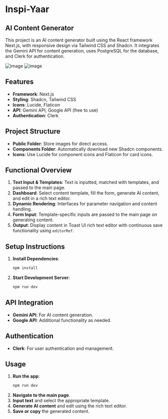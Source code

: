 
# Inspi-Yaar
## AI Content Generator

This project is an AI content generator built using the React framework Next.js, with responsive design via Tailwind CSS and Shadcn. It integrates the Gemini API for content generation, uses PostgreSQL for the database, and Clerk for authentication.

![image](https://github.com/user-attachments/assets/c82c5f5c-2ccf-4c7f-9b8f-9f05eddcd5b8)
![image](https://github.com/user-attachments/assets/6d7c9e59-b4ad-4896-8fc4-bf27d6b3c963)


## Features

- **Framework**: Next.js
- **Styling**: Shadcn, Tailwind CSS
- **Icons**: Lucide, Flaticon
- **API**: Gemini API, Google API (free to use)
- **Authentication**: Clerk

## Project Structure

- **Public Folder**: Store images for direct access.
- **Components Folder**: Automatically download new Shadcn components.
- **Icons**: Use Lucide for component icons and Flaticon for card icons.

## Functional Overview

1. **Text Input & Templates**: Text is inputted, matched with templates, and passed to the main page.
2. **Dashboard**: Select content template, fill the form, generate AI content, and edit in a rich text editor.
3. **Dynamic Rendering**: Interfaces for parameter navigation and content handling.
4. **Form Input**: Template-specific inputs are passed to the main page on generating content.
5. **Output**: Display content in Toast UI rich text editor with continuous save functionality using `editorRef`.

## Setup Instructions

1. **Install Dependencies**:
    ```sh
    npm install
    ```

2. **Start Development Server**:
    ```sh
    npm run dev
    ```

## API Integration

- **Gemini API**: For AI content generation.
- **Google API**: Additional functionality as needed.

## Authentication

- **Clerk**: For user authentication and management.

## Usage

1. **Run the app**:
    ```sh
    npm run dev
    ```
2. **Navigate to the main page**.
3. **Input text** and select the appropriate template.
4. **Generate AI content** and edit using the rich text editor.
5. **Save or copy** the generated content.


